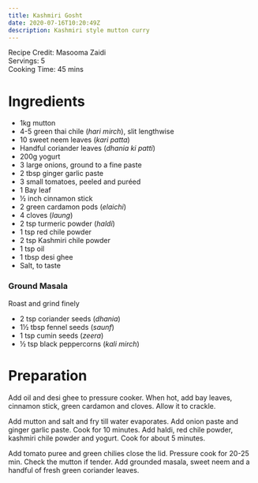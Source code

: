 ```yaml
---
title: Kashmiri Gosht
date: 2020-07-16T10:20:49Z
description: Kashmiri style mutton curry
---
```

Recipe Credit: Masooma Zaidi  
Servings: 5  
Cooking Time: 45 mins  

# Ingredients
- 1kg mutton
- 4-5 green thai chile (_hari mirch_), slit lengthwise
- 10 sweet neem leaves (_kari patta_)
- Handful coriander leaves (_dhania ki patti_)
- 200g yogurt
- 3 large onions, ground to a fine paste
- 2 tbsp ginger garlic paste
- 3 small tomatoes, peeled and puréed
- 1 Bay leaf
- ½ inch cinnamon stick
- 2 green cardamon pods (_elaichi_)
- 4 cloves (_laung_)
- 2 tsp turmeric powder (_haldi_)
- 1 tsp red chile powder
- 2 tsp Kashmiri chile powder
- 1 tsp oil
- 1 tbsp desi ghee
- Salt, to taste

### Ground Masala
Roast and grind finely
- 2 tsp coriander seeds (_dhania_)
- 1½ tbsp fennel seeds (_saunf_)
- 1 tsp cumin seeds (_zeera_)
- ½ tsp black peppercorns (_kali mirch_)

# Preparation
Add oil and desi ghee to pressure cooker. When hot, add bay leaves, cinnamon stick, green cardamon and cloves. Allow it to crackle.

Add mutton and salt and fry till water evaporates. Add onion paste and ginger garlic paste. Cook for 10 minutes. Add haldi, red chile powder, kashmiri chile powder and yogurt. Cook for about 5 minutes.

Add tomato puree and green chilies close the lid. Pressure cook for 20-25 min. Check the mutton if tender. Add grounded masala, sweet neem and a handful of fresh green coriander leaves.
